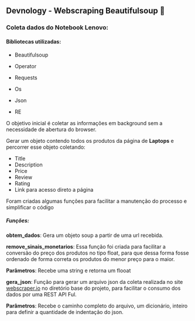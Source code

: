 ## Devnology - Webscraping Beautifulsoup :snake:

### Coleta dados do Notebook Lenovo:

#### Bibliotecas utilizadas:

- Beautifulsoup

- Operator

- Requests

- Os

- Json

- RE

  

O objetivo inicial é coletar as informações em background sem a necessidade de abertura do browser.

Gerar um objeto contendo todos os produtos da página de **Laptops** e percorrer esse objeto coletando:

- Title
- Description
- Price
- Review
- Rating
- Link para acesso direto a página

Foram criadas algumas funções para facilitar a manutenção do processo e simplificar o código

##### Funções:

**obtem_dados**: Gera um objeto soup a partir de uma url recebida.

**remove_sinais_monetarios**: Essa função foi criada para facilitar a conversão do preço dos produtos no tipo float, para que dessa forma fosse ordenado de forma correta os produtos do menor preço para o maior.

**Parâmetros**: Recebe uma string e retorna um flooat

**gera_json**: Função para gerar um arquivo json da coleta realizada no site [webscraper.io]( https://webscraper.io/test-sites/e-commerce/allinone/computers/laptops ) no diretório base do projeto, para facilitar o consumo dos dados por uma REST API Ful.

**Parâmetros**: Recebe o caminho completo do arquivo, um dicionário, inteiro para definir a quantidade de indentação do json.



